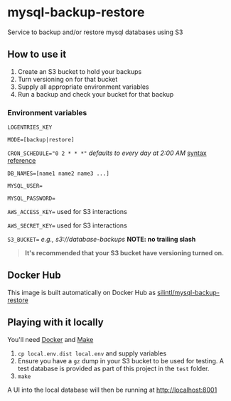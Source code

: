 # mysql-backup-restore
Service to backup and/or restore mysql databases using S3

## How to use it
1. Create an S3 bucket to hold your backups
2. Turn versioning on for that bucket
3. Supply all appropriate environment variables
4. Run a backup and check your bucket for that backup

### Environment variables
`LOGENTRIES_KEY`

`MODE=[backup|restore]`

`CRON_SCHEDULE="0 2 * * *"` _defaults to every day at 2:00 AM_ [syntax reference](https://en.wikipedia.org/wiki/Cron)

`DB_NAMES=[name1 name2 name3 ...]`

`MYSQL_USER=`

`MYSQL_PASSWORD=`

`AWS_ACCESS_KEY=` used for S3 interactions

`AWS_SECRET_KEY=` used for S3 interactions

`S3_BUCKET=` _e.g., s3://database-backups_ **NOTE: no trailing slash**

>**It's recommended that your S3 bucket have versioning turned on.**

## Docker Hub
This image is built automatically on Docker Hub as [silintl/mysql-backup-restore](https://hub.docker.com/r/silintl/mysql-backup-restore/)

## Playing with it locally
You'll need [Docker](https://www.docker.com/get-docker) and [Make](https://www.gnu.org/software/make/)

1. `cp local.env.dist local.env` and supply variables
2. Ensure you have a `gz` dump in your S3 bucket to be used for testing.  A test database is provided as part of this project in the `test` folder.
2. `make`

A UI into the local database will then be running at [http://localhost:8001](http://localhost:8001)
 
